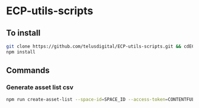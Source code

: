 # ECP-utils-scripts

## To install
```bash
git clone https://github.com/telusdigital/ECP-utils-scripts.git && cdECP-utils-scripts
npm install
```

## Commands
### Generate asset list csv
```bash
npm run create-asset-list --space-id=SPACE_ID --access-token=CONTENTFUL_MANAGEMENT_TOKEN
```
